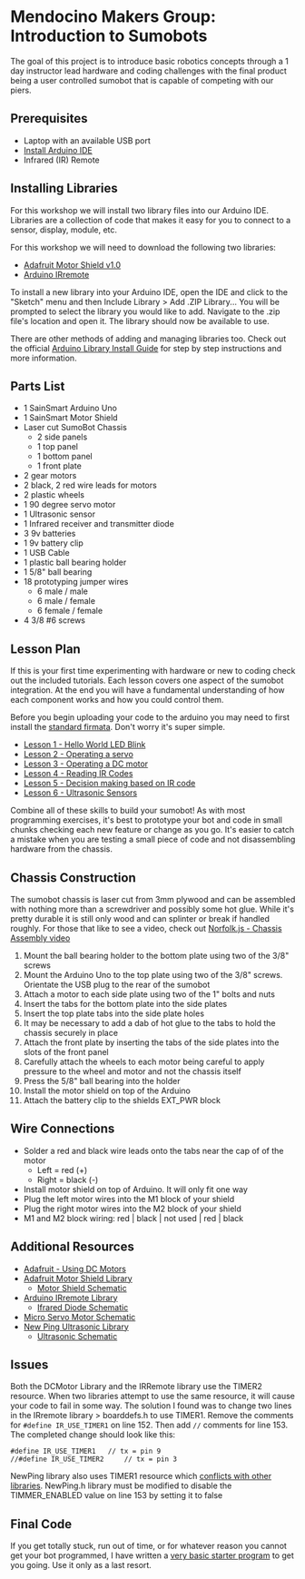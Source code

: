 # Mendocino Makers Group: Introduction to Sumobots

The goal of this project is to introduce basic robotics concepts through a 1 day instructor lead hardware and coding challenges with the final product being a user controlled sumobot that is capable of competing with our piers.

## Prerequisites

* Laptop with an available USB port
* [Install Arduino IDE](https://www.arduino.cc/en/main/software)
* Infrared (IR) Remote

## Installing Libraries
For this workshop we will install two library files into our Arduino IDE. Libraries are a collection of code that makes it easy for you to connect to a sensor, display, module, etc. 

For this workshop we will need to download the following two libraries:
* [Adafruit Motor Shield v1.0](https://learn.adafruit.com/adafruit-motor-shield/library-install)
* [Arduino IRremote](http://z3t0.github.io/Arduino-IRremote/)

To install a new library into your Arduino IDE, open the IDE and click to the "Sketch" menu and then Include Library > Add .ZIP Library... You will be prompted to select the library you would like to add. Navigate to the .zip file's location and open it. The library should now be available to use.

There are other methods of adding and managing libraries too. Check out the official [Arduino Library Install Guide](https://www.arduino.cc/en/Guide/Libraries) for step by step instructions and more information.

## Parts List

* 1 SainSmart Arduino Uno
* 1 SainSmart Motor Shield
* Laser cut SumoBot Chassis
  * 2 side panels
  * 1 top panel
  * 1 bottom panel
  * 1 front plate
* 2 gear motors
* 2 black, 2 red wire leads for motors
* 2 plastic wheels
* 1 90 degree servo motor
* 1 Ultrasonic sensor
* 1 Infrared receiver and transmitter diode
* 3 9v batteries
* 1 9v battery clip
* 1 USB Cable
* 1 plastic ball bearing holder
* 1 5/8" ball bearing
* 18 prototyping jumper wires
  * 6 male / male
  * 6 male / female
  * 6 female / female
* 4 3/8 #6 screws

## Lesson Plan

If this is your first time experimenting with hardware or new to coding check out the included tutorials. Each lesson covers one aspect of the sumobot integration. At the end you will have a fundamental understanding of how each component works and how you could control them.

Before you begin uploading your code to the arduino you may need to first install the [standard firmata](https://www.instructables.com/id/Arduino-Installing-Standard-Firmata/). Don't worry it's super simple.

* [Lesson 1 - Hello World LED Blink](tutorials/lesson-1-led-blink/lesson-1-led-blink.ino)
* [Lesson 2 - Operating a servo](tutorials/lesson-2-servo-motor/lesson-2-servo-motor.ino)
* [Lesson 3 - Operating a DC motor](tutorials/lesson-3-dc-motors/lesson-3-dc-motors.ino)
* [Lesson 4 - Reading IR Codes](tutorials/lesson-4-ir-codes/lesson-4-ir-codes.ino)
* [Lesson 5 - Decision making based on IR code](tutorials/lesson-5-ir-logic/lesson-5-ir-logic.ino)
* [Lesson 6 - Ultrasonic Sensors](tutorials/lesson-6-ultrasonic/lesson-6-ultrasonic.ino)

Combine all of these skills to build your sumobot! As with most programming exercises, it's best to prototype your bot and code in small chunks checking each new feature or change as you go. It's easier to catch a mistake when you are testing a small piece of code and not disassembling hardware from the chassis.

## Chassis Construction

The sumobot chassis is laser cut from 3mm plywood and can be assembled with nothing more than a screwdriver and possibly some hot glue. While it's pretty durable it is still only wood and can splinter or break if handled roughly. For those that like to see a video, check out [Norfolk.js - Chassis Assembly video](https://www.youtube.com/watch?v=xHns3qxffYM)

1. Mount the ball bearing holder to the bottom plate using two of the 3/8" screws
2. Mount the Arduino Uno to the top plate using two of the 3/8" screws. Orientate the USB plug to the rear of the sumobot
3. Attach a motor to each side plate using two of the 1" bolts and nuts
4. Insert the tabs for the bottom plate into the side plates
5. Insert the top plate tabs into the side plate holes
6. It may be necessary to add a dab of hot glue to the tabs to hold the chassis securely in place
7. Attach the front plate by inserting the tabs of the side plates into the slots of the front panel
8. Carefully attach the wheels to each motor being careful to apply pressure to the wheel and motor and not the chassis itself
9. Press the 5/8" ball bearing into the holder
10. Install the motor shield on top of the Arduino
11. Attach the battery clip to the shields EXT_PWR block

## Wire Connections

* Solder a red and black wire leads onto the tabs near the cap of of the motor
  * Left = red (+)
  * Right = black (-)
* Install motor shield on top of Arduino. It will only fit one way
* Plug the left motor wires into the M1 block of your shield
* Plug the right motor wires into the M2 block of your shield
* M1 and M2 block wiring: red | black | not used | red | black

## Additional Resources

* [Adafruit - Using DC Motors](https://learn.adafruit.com/adafruit-motor-shield/using-dc-motors)
* [Adafruit Motor Shield Library](https://learn.adafruit.com/adafruit-motor-shield/library-install)
  * [Motor Shield Schematic](https://www.14core.com/wp-content/uploads/2015/07/L293D-Wired-4-Motor-with-servo.jpg)
* [Arduino IRremote Library](http://z3t0.github.io/Arduino-IRremote/)
  * [Ifrared Diode Schematic](http://www.circuitbasics.com/wp-content/uploads/2017/05/IR-Receiver-Stand-Alone-Pinout-Diagram.png)
* [Micro Servo Motor Schematic](https://components101.com/sites/default/files/component_pin/Servo-Motor-Wires.png)
* [New Ping Ultrasonic Library](https://bitbucket.org/teckel12/arduino-new-ping/wiki/Home)
  * [Ultrasonic Schematic](https://components101.com/sites/default/files/component_pin/Ultrasonic-sensor-pinout.png)

## Issues

Both the DCMotor Library and the IRRemote library use the TIMER2 resource. When two libraries attempt to use the same resource, it will cause your code to fail in some way. The solution I found was to change two lines in the IRremote library > boarddefs.h to use TIMER1. Remove the comments for `#define IR_USE_TIMER1` on line 152. Then add `//` comments for line 153. The completed change should look like this:

```
#define IR_USE_TIMER1   // tx = pin 9
//#define IR_USE_TIMER2     // tx = pin 3
```

NewPing library also uses TIMER1 resource which [conflicts with other libraries](https://bitbucket.org/teckel12/arduino-new-ping/wiki/Multiple%20Definition%20of%20%22__vector_7%22%20Error). NewPing.h library must be modified to disable the TIMMER_ENABLED value on line 153 by setting it to false

## Final Code

If you get totally stuck, run out of time, or for whatever reason you cannot get your bot programmed, I have written a [very basic starter program](tutorials/completed-code/completed-code.ino) to get you going. Use it only as a last resort. 